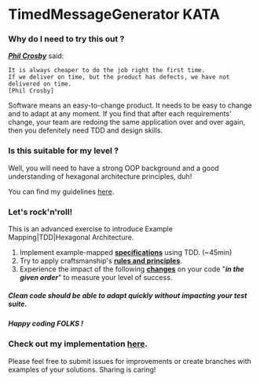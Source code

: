 # TimedMessageGenerator KATA

### Why do I need to try this out ? 

[**_Phil Crosby_**](https://en.wikipedia.org/wiki/Philip_B._Crosby) said:

````
It is always cheaper to do the job right the first time. 
If we deliver on time, but the product has defects, we have not delivered on time.
[Phil Crosby]
````
Software means an easy-to-change product. It needs to be easy to change and to adapt at any moment.
If you find that after each requirements' change, your team are redoing the same application over and over again, 
then you defenitely need TDD and design skills.

### Is this suitable for my level ?

Well, you will need to have a strong OOP background and a good understanding of hexagonal architecture principles, duh!

You can find my guidelines [here](OurRules.md).

### Let's rock'n'roll!

This is an advanced exercise to introduce Example Mapping|TDD|Hexagonal Architecture.

1. Implement example-mapped [**specifications**](Spec.md) using TDD. (~45min)
2. Try to apply craftsmanship's [**rules and principles**](OurRules.md).
3. Experience the impact of the following [**changes**](Changes.md) on your code "_**in the given order**_" to measure your level of success.

##### Clean code should be able to adapt quickly without impacting your test suite.

##### Happy coding FOLKS !

### Check out my implementation [here](./app). 
Please feel free to submit issues for improvements or create branches with examples of your solutions.
Sharing is caring!
